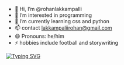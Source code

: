 - 👋 Hi, I’m @rohanlakkampalli
- 👀 I’m interested in programming
- 🌱 I’m currently learning css and python
- 📫 contact lakkampaliirohan@gmail.com
- 😄 Pronouns: he/him
- ⚡ hobbies include football and storywriting

<a href="https://git.io/typing-svg"><img src="https://readme-typing-svg.herokuapp.com?font=Fira+Code&pause=1000&width=435&lines=hello+.I+am+rohan+lakkampalli" alt="Typing SVG" /></a>
